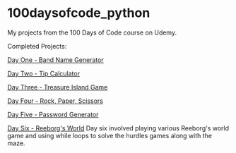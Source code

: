 # 100daysofcode_python
My projects from the 100 Days of Code course on Udemy.

Completed Projects:

[Day One - Band Name Generator](https://github.com/vosjon/100daysofcode_python/blob/main/day_one/bandnamegenerator.py)

[Day Two - Tip Calculator](https://github.com/vosjon/100daysofcode_python/blob/main/day_two/tipcalculator.py)

[Day Three - Treasure Island Game](https://github.com/vosjon/100daysofcode_python/blob/main/day_three/teasureisland.py)

[Day Four - Rock, Paper, Scissors](https://github.com/vosjon/100daysofcode_python/blob/main/day_four/rockpaperscissors.py)

[Day Five - Password Generator](https://github.com/vosjon/100daysofcode_python/blob/main/day_five/pypassword.py)

[Day Six - Reeborg's World](https://reeborg.ca/index_en.html) Day six involved playing various Reeborg's world game and using while loops to solve the hurdles games along with the maze.
